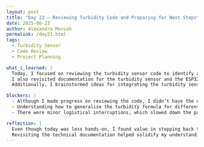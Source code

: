 ```yaml
---
layout: post
title: "Day 23 – Reviewing Turbidity Code and Preparing for Next Steps"  
date: 2025-06-23  
author: Alexandra Mensah  
permalink: /day23.html  
tags:  
  - Turbidity Sensor  
  - Code Review  
  - Project Planning  

what_i_learned: |  
  Today, I focused on reviewing the turbidity sensor code to identify areas for improvement. While I didn’t run new tests, I carefully analyzed how the code handles input readings and converts them to turbidity values. This review helped me spot potential calibration mismatches and areas where the formula could be fine-tuned to accommodate liquids like orange juice.  
  I also revisited documentation for the turbidity sensor and the ESP32 to ensure I fully understood their specifications. Preparing for the next round of testing, I made notes on how to isolate environmental factors like light interference and how to test with a variety of liquid samples.  
  Additionally, I brainstormed ideas for integrating the turbidity sensor data with Firebase to create a seamless flow from data collection to visualization.

blockers: |  
  - Although I made progress on reviewing the code, I didn’t have the opportunity to test the changes in real-time. This limited my ability to confirm whether the adjustments would improve sensor accuracy.  
  - Understanding how to generalize the turbidity formula for different types of liquids remains a challenge. Further reading and experimentation are needed to refine this aspect.  
  - There were minor logistical interruptions, which slowed down the pace of hands-on progress.  

reflection: |  
  Even though today was less hands-on, I found value in stepping back to review and plan. Analyzing the code in detail allowed me to approach the turbidity sensor issue with a clearer strategy, which I’m confident will pay off in the next round of testing.  
  Revisiting the technical documentation helped solidify my understanding of how the sensor and ESP32 function together. This knowledge is crucial for building a robust system. While today’s progress felt slower, it reminded me that thorough planning and preparation are as important as active testing. Tomorrow, I plan to implement and test the changes I worked on today.  
---
```

